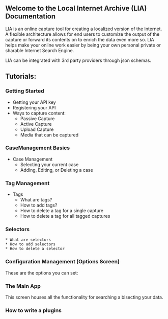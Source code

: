 ## Welcome to the Local Internet Archive (LIA) Documentation

LIA is an online capture tool for creating a localized version of the Internet. A flexible architecture allows for end users to customize the output of the capture or forward its contents on to enrich the data even more so.
LIA helps make your online work easier by being your own personal private or sharable Internet Search Engine.

LIA can be integrated with 3rd party providers through json schemas.

## Tutorials:

### Getting Started
* Getting your API key
* Registering your API
* Ways to capture content:
  * Passive Capture
  * Active Capture
  * Upload Capture
  * Media that can be captured

### CaseManagement Basics 
 
* Case Management
  * Selecting your current case
  * Adding, Editing, or Deleting a case


### Tag Management
  * Tags
    * What are tags?
    * How to add tags?
    * How to delete a tag for a single capture
    * How to delete a tag for all tagged captures
 

### Selectors
    * What are selectors
    * How to add selectors
    * How to delete a selector

### Configuration Management (Options Screen)
These are the options you can set:

### The Main App
This screen houses all the functionality for searching a bisecting your data. 


### How to write a plugins





